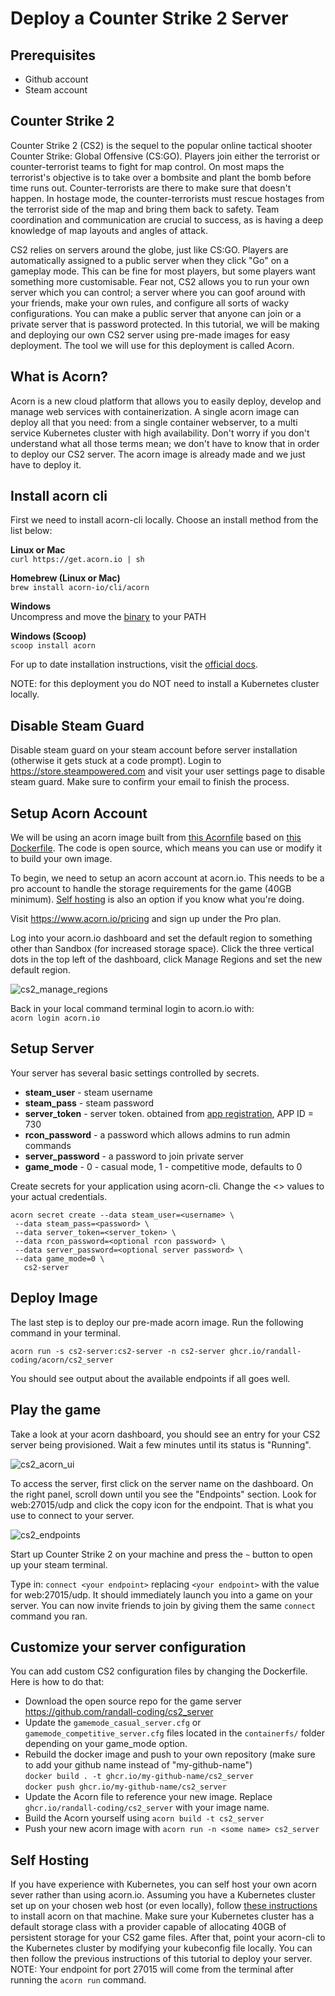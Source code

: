 # Deploy a Counter Strike 2 Server

## Prerequisites 
* Github account
* Steam account

## Counter Strike 2

Counter Strike 2 (CS2) is the sequel to the popular online tactical shooter Counter Strike: Global Offensive (CS:GO).  Players join either the terrorist or counter-terrorist teams to fight for map control.  On most maps the terrorist's objective is to take over a bombsite and plant the bomb before time runs out.  Counter-terrorists are there to make sure that doesn't happen.  In hostage mode, the counter-terrorists must rescue hostages from the terrorist side of the map and bring them back to safety.  Team coordination and communication are crucial to success, as is having a deep knowledge of map layouts and angles of attack.   

CS2 relies on servers around the globe, just like CS:GO. Players are automatically assigned to a public server when they click "Go" on a gameplay mode.  This can be fine for most players, but some players want something more customisable.  Fear not, CS2 allows you to run your own server which you can control; a server where you can goof around with your friends, make your own rules, and configure all sorts of wacky configurations.  You can make a public server that anyone can join or a private server that is password protected.  In this tutorial, we will be making and deploying our own CS2 server using pre-made images for easy deployment.  The tool we will use for this deployment is called Acorn.

## What is Acorn? 

Acorn is a new cloud platform that allows you to easily deploy, develop and manage web services with containerization.  A single acorn image can deploy all that you need: from a single container webserver, to a multi service Kubernetes cluster with high availability.  Don't worry if you don't understand what all those terms mean; we don't have to know that in order to deploy our CS2 server.  The acorn image is already made and we just have to deploy it.

## Install acorn cli 
First we need to install acorn-cli locally.  Choose an install method from the list below:

**Linux or Mac** <br>
`curl https://get.acorn.io | sh`

**Homebrew (Linux or Mac)** <br>
`brew install acorn-io/cli/acorn`

**Windows** <br> 
Uncompress and move the [binary](https://cdn.acrn.io/cli/default_windows_amd64_v1/acorn.exe) to your PATH

**Windows (Scoop)** <br>
`scoop install acorn`

For up to date installation instructions, visit the [official docs](https://runtime-docs.acorn.io/installation/installing).

NOTE: for this deployment you do NOT need to install a Kubernetes cluster locally.

## Disable Steam Guard

Disable steam guard on your steam account before server installation (otherwise it gets stuck at a code prompt). Login to https://store.steampowered.com and visit your user settings page to disable steam guard.  Make sure to confirm your email to finish the process.

## Setup Acorn Account
We will be using an acorn image built from [this Acornfile](https://github.com/randall-coding/cs2_server/blob/master/Acornfile) based on [this Dockerfile](https://github.com/randall-coding/cs2_server/blob/master/Dockerfile).  The code is open source, which means you can use or modify it to build your own image.

To begin, we need to setup an acorn account at acorn.io.  This needs to be a pro account to handle the storage requirements for the game (40GB minimum).  [Self hosting](#self-hosting) is also an option if you know what you're doing.

Visit https://www.acorn.io/pricing and sign up under the Pro plan.

Log into your acorn.io dashboard and set the default region to something other than Sandbox (for increased storage space).  Click the three vertical dots in the top left of the dashboard, click Manage Regions and set the new default region.

![cs2_manage_regions](https://github.com/randall-coding/cs2_server/assets/39175191/a270b3e2-36ff-4f66-b0ef-0f3abfade604)

Back in your local command terminal login to acorn.io with: <br>
`acorn login acorn.io` 

## Setup Server
Your server has several basic settings controlled by secrets.  
 * **steam_user** - steam username
 * **steam_pass** - steam password
 * **server_token** - server token.  obtained from [app registration](https://steamcommunity.com/dev/managegameservers), APP ID = 730 
 * **rcon_password** - a password which allows admins to run admin commands
 * **server_password** - a password to join private server
 * **game_mode** - 0 - casual mode, 1 - competitive mode, defaults to 0

Create secrets for your application using acorn-cli.  Change the <> values to your actual credentials.
```
acorn secret create --data steam_user=<username> \
 --data steam_pass=<password> \
 --data server_token=<server_token> \
 --data rcon_password=<optional rcon password> \
 --data server_password=<optional server password> \
 --data game_mode=0 \
   cs2-server
```

## Deploy Image
The last step is to deploy our pre-made acorn image. Run the following command in your terminal.

`acorn run -s cs2-server:cs2-server -n cs2-server ghcr.io/randall-coding/acorn/cs2_server`

You should see output about the available endpoints if all goes well.


## Play the game  
Take a look at your acorn dashboard, you should see an entry for your CS2 server being provisioned.  Wait a few minutes until its status is "Running".  

![cs2_acorn_ui](https://github.com/randall-coding/cs2_server/assets/39175191/829b41dc-9a42-44d4-9ef0-c7a81df934f9)

To access the server, first click on the server name on the dashboard.  On the right panel, scroll down until you see the "Endpoints" section.  Look for web:27015/udp and click the copy icon for the endpoint.  That is what you use to connect to your server.

![cs2_endpoints](https://github.com/randall-coding/cs2_server/assets/39175191/fe02485a-aeb3-423f-8b96-145b60caaab9)

Start up Counter Strike 2 on your machine and press the `~` button to open up your steam terminal.  

Type in: `connect <your endpoint>`  replacing `<your endpoint>` with the value for web:27015/udp.  It should immediately launch you into a game on your server.  You can now invite friends to join by giving them the same `connect` command you ran.


## Customize your server configuration 

You can add custom CS2 configuration files by changing the Dockerfile.  Here is how to do that:
* Download the open source repo for the game server https://github.com/randall-coding/cs2_server
* Update the `gamemode_casual_server.cfg` or `gamemode_competitive_server.cfg` files located in the `containerfs/` folder depending on your game_mode option.  
* Rebuild the docker image and push to your own repository (make sure to add your github name instead of "my-github-name")
<br>`docker build . -t ghcr.io/my-github-name/cs2_server`
<br>`docker push ghcr.io/my-github-name/cs2_server` 
* Update the Acorn file to reference your new image.  Replace `ghcr.io/randall-coding/cs2_server` with your image name.
* Build the Acorn yourself using `acorn build -t cs2_server`
* Push your new acorn image with `acorn run -n <some name> cs2_server`    

## Self Hosting

If you have experience with Kubernetes, you can self host your own acorn sever rather than using acorn.io.  Assuming you have a Kubernetes cluster set up on your chosen web host (or even locally), follow [these instructions](https://runtime-docs.acorn.io/installation/installing) to install acorn on that machine.  Make sure your Kubernetes cluster has a default storage class with a provider capable of allocating 40GB of persistent storage for your CS2 game files.  After that, point your acorn-cli to the Kubernetes cluster by modifying your kubeconfig file locally.  You can then follow the previous instructions of this tutorial to deploy your server.  NOTE: Your endpoint for port 27015 will come from the terminal after running the `acorn run` command.  


